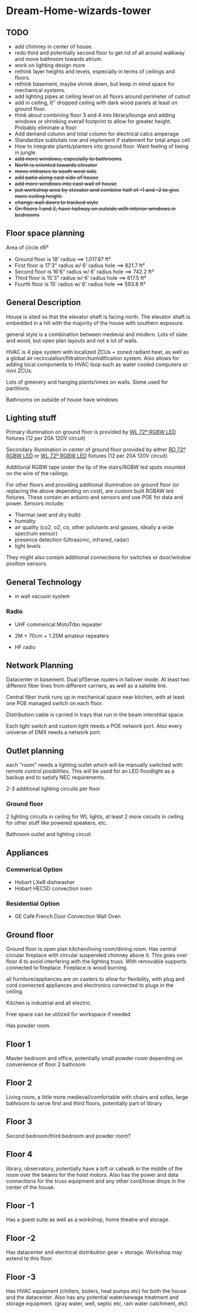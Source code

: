 # Dream-Home-wizards-tower

## TODO

-   add chimney in center of house.
-   redo third and potentially second floor to get rid of all around walkway and move bathroom towards atrium.
-   work on lighting design more
-   rethink layer heights and levels, especially in terms of ceilings and floors.
-   rethink basement, maybe shrink down, but keep in mind space for mechanical systems.
-   add lighting pipes at ceiling level on all floors around perimeter of cutout
-   add in ceiling, 6" dropped ceiling with dark wood panels at least on ground floor.
-   think about combining floor 3 and 4 into library/lounge and adding windows
or shrinking overall footprint to allow for greater height. Probably eliminate a floor
-   Add demand column and total column for electrical calcs amperage
-   Standardize subtotals row and implement if statement for total amps cell
-   How to integrate plants/planters into ground floor. Want feeling of being in jungle.
-   ~~add more windows, especially to bathrooms~~
-   ~~North is oriented towards elevator~~
-   ~~move entrance to south west side~~
-   ~~add patio along east side of house~~
-   ~~add more windows into east wall of house~~
-   ~~put workshop area by elevator and combine half of -1 and -2 to give more ceiling height.~~
-   ~~change wall doors to tracked style~~
-   ~~On floors 1 and 2, have hallway on outside with interior windows in bedrooms~~

## Floor space planning

Area of circle 𝜋R²

-   Ground floor is 18' radius ==> 1,017.87 ft²
-   First floor is 17'3" radius w/ 6' radius hole ==> 821.7 ft²
-   Second floor is 16'6" radius w/ 6' radius hole ==> 742.2 ft²
-   Third floor is 15'3" radius w/ 6' radius hole ==> 617.5 ft²
-   Fourth floor is 15' radius w/ 6' radius hole ==> 593.8 ft²

## General Description

House is sited so that the elevator shaft is facing north. The elevator shaft is
embedded in a hill with the majority of the house with southern exposure.

general style is a combination between medieval and modern. Lots of slate and
wood, but open plan layouts and not a lot of walls.

HVAC is 4 pipe system with localized ZCUs + zoned radiant heat, as well as a
global air recirculation/filtration/humidification system. Also allows for
adding local components to HVAC loop such as water cooled computers or mini
ZCUs.

Lots of greenery and hanging plants/vines on walls. Some used for partitions.

Bathrooms on outside of house have windows

## Lighting stuff

Primary illumination on ground floor is provided by
[WL 72º RGBW LED](https://www.thelightsource.com/products/wl-series-led-fixture-109)
fixtures (12 per 20A 120V circuit)

Secondary illumination in center of ground floor provided by either
[RD 72º RGBW LED](https://www.thelightsource.com/products/rd-series-led-fixtures-137) or
[WL 72º RGBW LED](https://www.thelightsource.com/products/wl-series-led-fixture-109)
fixtures (12 per 20A 120V circuit)

Additional RGBW tape under the lip of the stairs/RGBW led spots mounted on the
wire of the railings.

For other floors and providing additional illumination on ground floor (or
replacing the above depending on cost), are custom built RGBAW led fixtures.
These contain an arduino and sensors and use POE for data and power. Sensors
include:

-   Thermal (wet and dry bulb)
-   humidity
-   air quality (co2, o2, co, other polutants and gasses, ideally a wide spectrum sensor)
-   presence detection (Ultrasonic, infrared, radar)
-   light levels

They might also contain additional connections for switches or door/window
position sensors.

## General Technology

-   in wall vacuum system

### Radio

-   UHF commerical MotoTrbo repeater
-   2M + 70cm + 1.25M amateur repeaters

-   HF radio


## Network Planning

Datacenter in basement. Dual pfSense routers in failover mode. At least two
different fiber lines from different carriers, as well as a satelite link.

Central fiber trunk runs up in mechanical space near kitchen, with at least one
POE managed switch on each floor.

Distribution cable is carried in trays that run in the beam interstitial space.

Each light switch and custom light needs a POE network port. Also every universe
of DMX needs a network port.

## Outlet planning

each "room" needs a lighting outlet which will be manually switched with remote
control posibilities. This will be used for an LED floodlight as a backup and to
satisfy NEC requirements.

2-3 additional lighting circuits per floor

### Ground floor

2 lighting circuits in ceiling for WL lights, at least 2 more circuits in
ceiling for other stuff like powered speakers, etc.

Bathroom outlet and lighting circuit

## Appliances

### Commerical Option
-   Hobart LXeR dishwasher
-   Hobart HEC5D convection oven

### Residential Option

-   GE Café French Door Convection Wall Oven

## Ground floor

Ground floor is open plan kitchen/living room/dining room. Has central circular
fireplace with circular suspended chimney above it. This goes over floor 4 to
avoid interfering with the lighting truss. With removable supports connected to
fireplace. Fireplace is wood burning.

all furniture/appliances are on casters to allow for flexibility, with plug and
cord connected appliances and electronics connected to plugs in the ceiling.

Kitchen is industrial and all electric.

Free space can be utilized for workspace if needed

Has powder room.

## Floor 1

Master bedroom and office, potentially small powder room depending on
convenience of floor 2 bathroom

## Floor 2

Living room, a little more medieval/comfortable with chairs and sofas, large
bathroom to serve first and third floors, potentially part of library

## Floor 3

Second bedroom/third bedroom and powder room?

## Floor 4

library, observatory, potentially have a loft or catwalk in the middle of the
room over the beams for the hoist motors. Also has the power and data
connections for the truss equipment and any other cord/hose drops in the center
of the house.

## Floor -1

Has a guest suite as well as a workshop, home theatre and storage.

## Floor -2

Has datacenter and electrical distribution gear + storage. Workshop may extend
to this floor.

## Floor -3

Has HVAC equipment (chillers, boilers, heat pumps etc) for both the house and
the datacenter. Also has any potential water/sewage treatment and storage
equipment. (gray water, well, septic etc, rain water catchment, etc)
